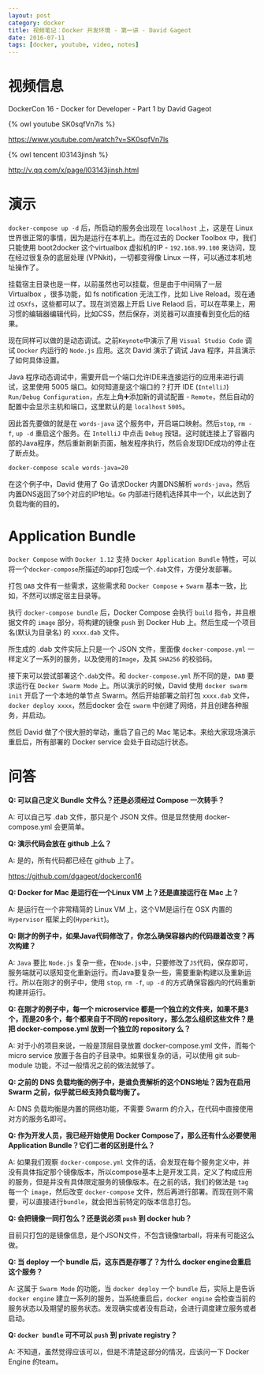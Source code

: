 ```yaml
---
layout: post
category: docker
title: 视频笔记：Docker 开发环境 - 第一讲 - David Gageot
date: 2016-07-11
tags: [docker, youtube, video, notes]
---
```


<!-- toc -->

# 视频信息

DockerCon 16 - Docker for Developer - Part 1
by David Gageot

{% owl youtube SK0sqfVn7ls %}

<https://www.youtube.com/watch?v=SK0sqfVn7ls>

{% owl tencent l03143jinsh %}

<http://v.qq.com/x/page/l03143jinsh.html>

# 演示

`docker-compose up -d` 后，所启动的服务会出现在 `localhost` 上，这是在 Linux 世界很正常的事情，因为是运行在本机上。而在过去的 Docker Toolbox 中，我们只能使用 boot2docker 这个virtualbox 虚拟机的IP - `192.168.99.100` 来访问，现在经过很复杂的底层处理 (VPNkit)，一切都变得像 Linux 一样，可以通过本机地址操作了。

挂载宿主目录也是一样，以前虽然也可以挂载，但是由于中间隔了一层 Virtualbox ，很多功能，如 fs notification 无法工作，比如 Live Reload。现在通过 `OSXfs`，这些都可以了。现在浏览器上开启 Live Relaod 后，可以在苹果上，用习惯的编辑器编辑代码，比如CSS，然后保存，浏览器可以直接看到变化后的结果。

现在同样可以做的是动态调试。之前`Keynote`中演示了用 `Visual Studio Code` 调试 `Docker` 内运行的 `Node.js` 应用。这次 David 演示了调试 Java 程序，并且演示了如何具体设置。

Java 程序动态调试中，需要开启一个端口允许IDE来连接运行的应用来进行调试，这里使用 5005 端口。如何知道是这个端口的？打开 IDE (`IntelliJ`) `Run/Debug Configuration`，点左上角➕添加新的调试配置 - `Remote`，然后自动的配置中会显示主机和端口，这里默认的是 `localhost` `5005`。

因此首先要做的就是在 `words-java` 这个服务中，开启端口映射。然后`stop`, `rm -f`, `up -d` 重启这个服务。在 `IntelliJ` 中点击 `Debug` 按钮。这时就连接上了容器内部的Java程序，然后重新刷新页面，触发程序执行，然后会发现IDE成功的停止在了断点处。

```bash
docker-compose scale words-java=20
```

在这个例子中，David 使用了 Go 请求Docker 内置DNS解析 `words-java`，然后内置DNS返回了`50`个对应的IP地址。`Go` 内部进行随机选择其中一个，以此达到了负载均衡的目的。

# Application Bundle

`Docker Compose` with `Docker 1.12` 支持 `Docker Application Bundle` 特性，可以将一个`docker-compose`所描述的app打包成一个`.dab`文件，方便分发部署。

打包 `DAB` 文件有一些需求，这些需求和 `Docker Compose` + `Swarm` 基本一致，比如，不然可以绑定宿主目录等。

执行 `docker-compose bundle` 后，Docker Compose 会执行 `build` 指令，并且根据文件的 `image` 部分，将构建的镜像 `push` 到 Docker Hub 上。然后生成一个项目名(默认为目录名) 的 `xxxx.dab` 文件。

所生成的 .dab 文件实际上只是一个 JSON 文件，里面像 `docker-compose.yml` 一样定义了一系列的服务，以及使用的`Image`，及其 `SHA256` 的校验码。

接下来可以尝试部署这个`.dab`文件。和 `docker-compose.yml` 所不同的是，`DAB` 要求运行在 `Docker Swarm Mode` 上。所以演示的时候，David 使用 `docker swarm init` 开启了一个本地的单节点 Swarm。然后开始部署之前打包 `xxxx.dab` 文件，`docker deploy xxxx`，然后docker 会在 `swarm` 中创建了网络，并且创建各种服务，并启动。

然后 David 做了个很大胆的举动，重启了自己的 Mac 笔记本。来给大家现场演示重启后，所有部署的 Docker service 会处于自动运行状态。

# 问答

**Q: 可以自己定义 Bundle 文件么？还是必须经过 Compose 一次转手？**

A: 可以自己写 .dab 文件，那只是个 JSON 文件。但是显然使用 docker-compose.yml 会更简单。

**Q: 演示代码会放在 github 上么？**

A: 是的，所有代码都已经在 github 上了。

<https://github.com/dgageot/dockercon16>

**Q: Docker for Mac 是运行在一个Linux VM 上？还是直接运行在 Mac 上？**

A: 是运行在一个非常精简的 Linux VM 上，这个VM是运行在 OSX 内置的 `Hypervisor` 框架上的(`Hyperkit`)。

**Q: 刚才的例子中，如果Java代码修改了，你怎么确保容器内的代码跟着改变？再次构建？**

A: `Java` 要比 `Node.js` 复杂一些，在`Node.js`中，只要修改了`JS`代码，保存即可，服务端就可以感知变化重新运行。而Java要复杂一些，需要重新构建以及重新运行。所以在刚才的例子中，使用 `stop`, `rm -f`, `up -d` 的方式确保容器内的代码重新构建并运行。

**Q: 在刚才的例子中，每一个 microservice 都是一个独立的文件夹，如果不是3个，而是20多个，每个都来自于不同的 repository，那么怎么组织这些文件？是把 docker-compose.yml 放到一个独立的 repository 么？**

A: 对于小的项目来说，一般是顶层目录放置 docker-compose.yml 文件，而每个 micro service 放置于各自的子目录中。如果很复杂的话，可以使用 git sub-module 功能，不过一般情况之前的做法就够了。

**Q: 之前的 DNS 负载均衡的例子中，是谁负责解析的这个DNS地址？因为在启用 Swarm 之前，似乎就已经支持负载均衡了。**

A: DNS 负载均衡是内置的网络功能，不需要 Swarm 的介入，在代码中直接使用对方的服务名即可。

**Q: 作为开发人员，我已经开始使用 Docker Compose了，那么还有什么必要使用 Application Bundle？它们二者的区别是什么？**

A: 如果我们观察 `docker-compose.yml` 文件的话，会发现在每个服务定义中，并没有具体指定那个镜像版本，所以compose基本上是开发工具，定义了构成应用的服务，但是并没有具体限定服务的镜像版本。在之前的话，我们的做法是 `tag` 每一个 `image`，然后改变 `docker-compose` 文件，然后再进行部署。而现在则不需要，可以直接进行`bundle`，就会把当前特定的版本信息打包。

**Q: 会把镜像一同打包么？还是说必须 `push` 到 docker hub？**

目前只打包的是镜像信息，是个JSON文件，不包含镜像tarball，将来有可能这么做。

**Q: 当 deploy 一个 bundle 后，这东西是存哪了？为什么 docker engine会重启这个服务？**

A: 这属于 `Swarm Mode` 的功能，当 `docker deploy` 一个 `bundle` 后，实际上是告诉 `docker engine` 建立一系列的服务，当系统重启后，`docker engine` 会检查当前的服务状态以及期望的服务状态。发现确实或者没有启动，会进行调度建立服务或者启动。

**Q: `docker bundle` 可不可以 `push` 到 private registry？**

A: 不知道，虽然觉得应该可以，但是不清楚这部分的情况，应该问一下 Docker Engine 的team。
